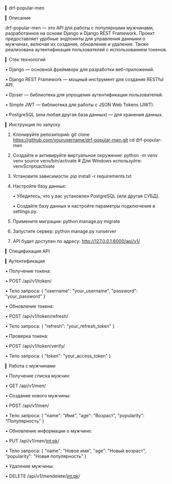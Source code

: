 ▎drf-popular-men

▎Описание

drf-popular-men — это API для работы с популярными мужчинами, разработанное на основе Django и Django REST Framework. Проект предоставляет удобные эндпоинты для управления данными о мужчинах, включая их создание, обновление и удаление. Также реализована аутентификация пользователей с использованием токенов.

▎Стек технологий

• Django — основной фреймворк для разработки веб-приложений.

• Django REST Framework — мощный инструмент для создания RESTful API.

• Djoser — библиотека для упрощения аутентификации пользователей.

• Simple JWT — библиотека для работы с JSON Web Tokens (JWT).

• PostgreSQL (или любая другая база данных) — для хранения данных.

▎Инструкция по запуску

1. Клонируйте репозиторий:
      git clone https://github.com/yourusername/drf-popular-men.git
   cd drf-popular-men
   

2. Создайте и активируйте виртуальное окружение:
      python -m venv venv
   source venv/bin/activate  # Для Windows используйте: venvScriptsactivate
   

3. Установите зависимости:
      pip install -r requirements.txt
   

4. Настройте базу данных:

   • Убедитесь, что у вас установлен PostgreSQL (или другая СУБД).

   • Создайте базу данных и настройте параметры подключения в settings.py.

5. Примените миграции:
      python manage.py migrate
   

6. Запустите сервер:
      python manage.py runserver
   

7. API будет доступен по адресу: http://127.0.0.1:8000/api/v1/

▎Спецификация API

▎Аутентификация

• Получение токена:

  • POST /api/v1/token/

  • Тело запроса:
        {
      "username": "your_username",
      "password": "your_password"
    }
    

• Обновление токена:

  • POST /api/v1/token/refresh/

  • Тело запроса:
        {
      "refresh": "your_refresh_token"
    }
    

• Проверка токена:

  • POST /api/v1/token/verify/

  • Тело запроса:
        {
      "token": "your_access_token"
    }
    

▎Работа с мужчинами

• Получение списка мужчин:

  • GET /api/v1/men/

  
• Создание нового мужчины:

  • POST /api/v1/men/

  • Тело запроса:
        {
      "name": "Имя",
      "age": "Возраст",
      "popularity": "Популярность"
    }
    

• Обновление информации о мужчине:

  • PUT /api/v1/men/<int:pk>/

  • Тело запроса:
        {
      "name": "Новое имя",
      "age": "Новый возраст",
      "popularity": "Новая популярность"
    }
    

• Удаление мужчины:

  • DELETE /api/v1/mendelete/<int:pk>/
